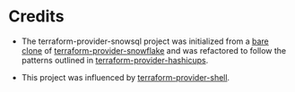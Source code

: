 # Credits

- The terraform-provider-snowsql project was initialized from a [bare clone](https://www.git-scm.com/docs/git-clone#Documentation/git-clone.txt---bare) of [terraform-provider-snowflake](https://github.com/Snowflake-Labs/terraform-provider-snowflake) and was refactored to follow the patterns outlined in [terraform-provider-hashicups](https://github.com/hashicorp/terraform-provider-hashicups).

- This project was influenced by [terraform-provider-shell](https://registry.terraform.io/providers/scottwinkler/shell/latest/docs).
